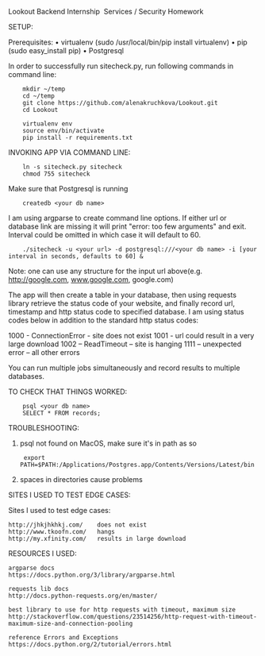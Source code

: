 Lookout
Backend Internship ­ Services / Security Homework

SETUP:

Prerequisites: 
•	virtualenv (sudo /usr/local/bin/pip install virtualenv)
•	pip (sudo easy_install pip)
•	Postgresql

In order to successfully run sitecheck.py, run following commands in command line:

		mkdir ~/temp
		cd ~/temp
		git clone https://github.com/alenakruchkova/Lookout.git
		cd Lookout

		virtualenv env
		source env/bin/activate
		pip install -r requirements.txt

INVOKING APP VIA COMMAND LINE: 

		ln -s sitecheck.py sitecheck
		chmod 755 sitecheck

Make sure that Postgresql is running

		createdb <your db name>

I am using argparse to create command line options. 
If either url or database link are missing it will print "error: too few arguments" and exit. 
Interval could be omitted in which case it will default to 60.	
	
		./sitecheck -u <your url> -d postgresql:///<your db name> -i [your interval in seconds, defaults to 60] &

Note: one can use any structure for the input url above(e.g. http://google.com, www.google.com, google.com)

The app will then create a table in your database, then using requests library retrieve the status code of your website, 
and finally record url, timestamp and http status code to specified database.
I am using status codes below in addition to the standard http status codes:

1000 - ConnectionError - site does not exist
1001 - url could result in a very large download
1002 – ReadTimeout – site is hanging
1111 – unexpected error – all other errors

You can run multiple jobs simultaneously and record results to multiple databases.

TO CHECK THAT THINGS WORKED:

		psql <your db name>
		SELECT * FROM records;

TROUBLESHOOTING:

1. psql not found on MacOS, make sure it's in path as so

		export PATH=$PATH:/Applications/Postgres.app/Contents/Versions/Latest/bin
		
2. spaces in directories cause problems

SITES I USED TO TEST EDGE CASES:

Sites I used to test edge cases:

	http://jhkjhkhkj.com/    does not exist 
	http://www.tkoofn.com/   hangs
	http://my.xfinity.com/   results in large download

RESOURCES I USED:

	argparse docs
	https://docs.python.org/3/library/argparse.html

	requests lib docs
	http://docs.python-requests.org/en/master/

	best library to use for http requests with timeout, maximum size
	http://stackoverflow.com/questions/23514256/http-request-with-timeout-maximum-size-and-connection-pooling

	reference Errors and Exceptions
	https://docs.python.org/2/tutorial/errors.html

